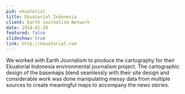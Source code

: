 ```yaml
---
pid: ekuatorial
title: Ekuatorial Indonesia
client: Earth Journalism Network
date: 2014-01-24
featured: false
slideshow: true
link: http://ekuatorial.com
---
```


We worked with Earth Journalism to produce the cartography for their Ekuatorial Indonesia environmental journalism project. The cartographic design of the basemaps blend seamlessly with their site design and considerable work was done manipulating messy data from multiple sources to create meaningful maps to accompany the news stories.

